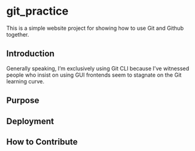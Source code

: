 # git_practice

This is a simple website project for showing how to use Git and
Github together.

## Introduction

Generally speaking, I’m exclusively using Git CLI because I’ve witnessed people who insist on using GUI frontends seem to stagnate on the Git learning curve.

## Purpose

## Deployment

## How to Contribute
